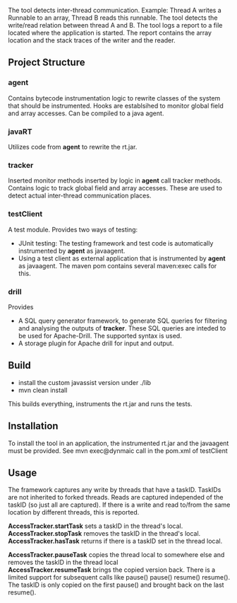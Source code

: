 The tool detects inter-thread communication.
Example: Thread A writes a Runnable to an array, Thread B reads this runnable. The tool detects the write/read relation between thread A and B.
The tool logs a report to a file located where the application is started.
The report contains the array location and the stack traces of the writer and the reader.

## Project Structure

### agent
Contains bytecode instrumentation logic to rewrite classes of the system that should be instrumented. Hooks are establsihed to monitor global field and array accesses.
Can be compiled to a java agent.

### javaRT
Utilizes code from **agent** to rewrite the rt.jar.

### tracker
Inserted monitor methods inserted by logic in **agent** call tracker methods.
Contains logic to track global field and array accesses. These are used to detect actual inter-thread communication places.

### testClient
A test module. 
Provides two ways of testing:
* JUnit testing: The testing framework and test code is automatically instrumented by **agent** as javaagent.
* Using a test client as external application that is instrumented by **agent** as javaagent. The maven pom contains several maven:exec calls for this.

### drill
Provides 
* A SQL query generator framework, to generate SQL queries for filtering and analysing the outputs of **tracker**. These SQL queries are inteded to be used for Apache-Drill. The supported syntax is used.
* A storage plugin for Apache drill for input and output.

## Build
* install the custom javassist version under ./lib 
* mvn clean install

This builds everything, instruments the rt.jar and runs the tests.

## Installation
To install the tool in an application, the instrumented rt.jar and the javaagent must be provided.
See mvn exec@dynmaic call in the pom.xml of testClient

## Usage
The framework captures any write by threads that have a taskID. TaskIDs are not inherited to forked threads. Reads are captured independed of the taskID (so just all are captured).
If there is a write and read to/from the same location by different threads, this is reported. 

**AccessTracker.startTask** sets a taskID in the thread's local.\
**AccessTracker.stopTask**  removes the taskID in the thread's local.\
**AccessTracker.hasTask**   returns if there is a taskID set in the thread local.

**AccessTracker.pauseTask** copies the thread local to somewhere else and removes the taskID in the thread local\
**AccessTracker.resumeTask** brings the copied version back.
There is a limited support for subsequent calls like pause() pause() resume() resume(). The taskID is only copied on the first pause() and brought back on the last resume().


